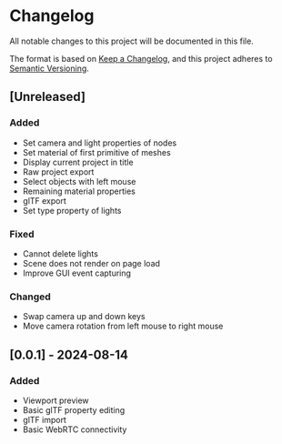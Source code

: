 # Changelog

All notable changes to this project will be documented in this file.

The format is based on [Keep a Changelog](https://keepachangelog.com/en/1.1.0/),
and this project adheres to [Semantic Versioning](https://semver.org/spec/v2.0.0.html).

## [Unreleased]

### Added

- Set camera and light properties of nodes
- Set material of first primitive of meshes
- Display current project in title
- Raw project export
- Select objects with left mouse
- Remaining material properties
- glTF export
- Set type property of lights

### Fixed

- Cannot delete lights
- Scene does not render on page load
- Improve GUI event capturing

### Changed

- Swap camera up and down keys
- Move camera rotation from left mouse to right mouse

## [0.0.1] - 2024-08-14

### Added

- Viewport preview
- Basic glTF property editing
- glTF import
- Basic WebRTC connectivity
